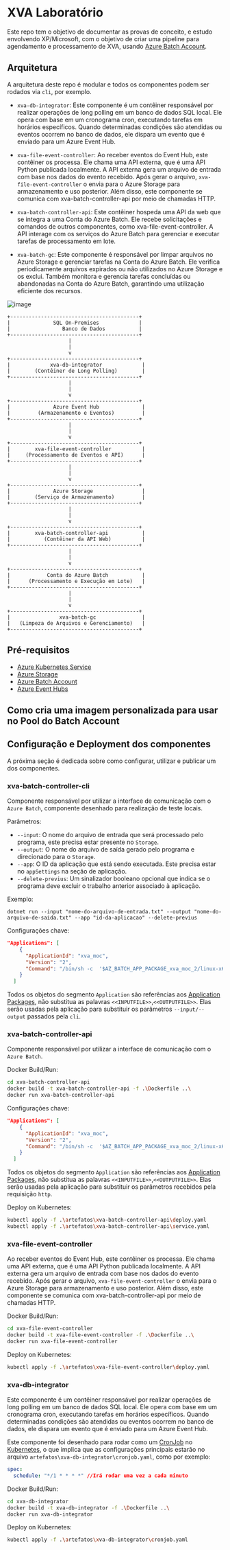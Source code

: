 # XVA Laboratório

Este repo tem o objetivo de documentar as provas de conceito, e estudo envolvendo XP/Microsoft, com o objetivo de criar uma pipeline para agendamento e processamento de XVA, usando [Azure Batch Account](https://learn.microsoft.com/azure/batch/).

## Arquitetura

A arquitetura deste repo é modular e todos os componentes podem ser rodados via `cli`, por exemplo.

- `xva-db-integrator`: Este componente é um contêiner responsável por realizar operações de long polling em um banco de dados SQL local. Ele opera com base em um cronograma cron, executando tarefas em horários específicos. Quando determinadas condições são atendidas ou eventos ocorrem no banco de dados, ele dispara um evento que é enviado para um Azure Event Hub.

- `xva-file-event-controller`: Ao receber eventos do Event Hub, este contêiner os processa. Ele chama uma API externa, que é uma API Python publicada localmente. A API externa gera um arquivo de entrada com base nos dados do evento recebido. Após gerar o arquivo,  `xva-file-event-controller` o envia para o Azure Storage para armazenamento e uso posterior. Além disso, este componente se comunica com xva-batch-controller-api por meio de chamadas HTTP.

- `xva-batch-controller-api`: Este contêiner hospeda uma API da web que se integra a uma Conta do Azure Batch. Ele recebe solicitações e comandos de outros componentes, como xva-file-event-controller. A API interage com os serviços do Azure Batch para gerenciar e executar tarefas de processamento em lote.

- `xva-batch-gc`: Este componente é responsável por limpar arquivos no Azure Storage e gerenciar tarefas na Conta do Azure Batch. Ele verifica periodicamente arquivos expirados ou não utilizados no Azure Storage e os exclui. Também monitora e gerencia tarefas concluídas ou abandonadas na Conta do Azure Batch, garantindo uma utilização eficiente dos recursos.

![image](./images/diagram.png)

```dotnetcli
+------------------------------------------+
|              SQL On-Premises             |
|                 Banco de Dados           |
+------------------------------------------+
                    |
                    |
                    v
+------------------------------------------+
|             xva-db-integrator             |
|        (Contêiner de Long Polling)        |
+------------------------------------------+
                    |
                    |
                    v
+------------------------------------------+
|              Azure Event Hub              |
|         (Armazenamento e Eventos)         |
+------------------------------------------+
                    |
                    |
                    v
+------------------------------------------+
|        xva-file-event-controller          |
|     (Processamento de Eventos e API)      |
+------------------------------------------+
                    |
                    |
                    v
+------------------------------------------+
|              Azure Storage                |
|        (Serviço de Armazenamento)         |
+------------------------------------------+
                    |
                    |
                    v
+------------------------------------------+
|        xva-batch-controller-api           |
|           (Contêiner da API Web)          |
+------------------------------------------+
                    |
                    |
                    v
+------------------------------------------+
|            Conta do Azure Batch           |
|      (Processamento e Execução em Lote)   |
+------------------------------------------+
                    |
                    |
                    v
+------------------------------------------+
|                xva-batch-gc               |
|   (Limpeza de Arquivos e Gerenciamento)   |
+------------------------------------------+

```

## Pré-requisitos

- [Azure Kubernetes Service](https://learn.microsoft.com/azure/aks/intro-kubernetes)
- [Azure Storage](https://learn.microsoft.com/azure/storage/common/storage-introduction)
- [Azure Batch Account](https://learn.microsoft.com/azure/batch/accounts)
- [Azure Event Hubs](https://learn.microsoft.com/azure/event-hubs/event-hubs-features)

## Como cria uma imagem personalizada para usar no Pool do Batch Account

## Configuração e Deployment dos componentes

A próxima seção é dedicada sobre como configurar, utilizar e publicar um dos componentes.

### xva-batch-controller-cli

Componente responsável por utilizar a interface de comunicação com o `Azure Batch`, componente desenhado para realização de teste locais.

Parâmetros:

- `--input`: O nome do arquivo de entrada que será processado pelo programa, este precisa estar presente no `Storage`.
- `--output`: O nome do arquivo de saída gerado pelo programa e direcionado para o `Storage`.
- `--app`: O ID da aplicação que está sendo executada. Este precisa estar no `appSettings` na seção de aplicação.
- `--delete-previus`: Um sinalizador booleano opcional que indica se o programa deve excluir o trabalho anterior associado à aplicação.

Exemplo:

```dotnetcli
dotnet run --input "nome-do-arquivo-de-entrada.txt" --output "nome-do-arquivo-de-saida.txt" --app "id-da-aplicacao" --delete-previus
```

Configurações chave:

```json
"Applications": [
    {
      "ApplicationId": "xva_moc",
      "Version": "2",
      "Command": "/bin/sh -c  '$AZ_BATCH_APP_PACKAGE_xva_moc_2/linux-x64/mvp-xp-batching <<INPUTFILE>> <<OUTPUTFILE>>'"
    }
  ]
```

Todos os objetos do segmento `Application` são referências aos [Application Packages](https://learn.microsoft.com/azure/batch/batch-application-packages), não substitua as palavras `<<INPUTFILE>>`,`<<OUTPUTFILE>>`. Elas serão usadas pela aplicação para substituir os parâmetros `--input/--output` passados pela `cli`.

### xva-batch-controller-api

Componente responsável por utilizar a interface de comunicação com o `Azure Batch`.

Docker Build/Run:
```sh
cd xva-batch-controller-api
docker build -t xva-batch-controller-api -f .\Dockerfile ..\
docker run xva-batch-controller-api
```

Configurações chave:
```json
"Applications": [
    {
      "ApplicationId": "xva_moc",
      "Version": "2",
      "Command": "/bin/sh -c  '$AZ_BATCH_APP_PACKAGE_xva_moc_2/linux-x64/mvp-xp-batching <<INPUTFILE>> <<OUTPUTFILE>>'"
    }
  ]
```

Todos os objetos do segmento `Application` são referências aos [Application Packages](https://learn.microsoft.com/azure/batch/batch-application-packages), não substitua as palavras `<<INPUTFILE>>`,`<<OUTPUTFILE>>`. Elas serão usadas pela aplicação para substituir os parâmetros recebidos pela requisição `http`.

Deploy on Kubernetes:
```sh
kubectl apply -f .\artefatos\xva-batch-controller-api\deploy.yaml
kubectl apply -f .\artefatos\xva-batch-controller-api\service.yaml
```

### xva-file-event-controller

Ao receber eventos do Event Hub, este contêiner os processa. Ele chama uma API externa, que é uma API Python publicada localmente. A API externa gera um arquivo de entrada com base nos dados do evento recebido. Após gerar o arquivo,  `xva-file-event-controller` o envia para o Azure Storage para armazenamento e uso posterior. Além disso, este componente se comunica com xva-batch-controller-api por meio de chamadas HTTP.

Docker Build/Run:
```sh
cd xva-file-event-controller
docker build -t xva-file-event-controller -f .\Dockerfile ..\
docker run xva-file-event-controller
```

Deploy on Kubernetes:
```sh
kubectl apply -f .\artefatos\xva-file-event-controller\deploy.yaml
```

### xva-db-integrator

Este componente é um contêiner responsável por realizar operações de long polling em um banco de dados SQL local. Ele opera com base em um cronograma cron, executando tarefas em horários específicos. Quando determinadas condições são atendidas ou eventos ocorrem no banco de dados, ele dispara um evento que é enviado para um Azure Event Hub.

Este componente foi desenhado para rodar como um [CronJob](https://kubernetes.io/docs/concepts/workloads/controllers/cron-jobs/) no [Kubernetes](https://kubernetes.io), o que implica que as configurações principais estarão no arquivo `artefatos\xva-db-integrator\cronjob.yaml`, como por exemplo:

```yaml
spec:
  schedule: "*/1 * * * *" //Irá rodar uma vez a cada minuto     
```

Docker Build/Run:
```sh
cd xva-db-integrator
docker build -t xva-db-integrator -f .\Dockerfile ..\
docker run xva-db-integrator
```

Deploy on Kubernetes:
```sh
kubectl apply -f .\artefatos\xva-db-integrator\cronjob.yaml
```